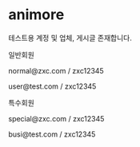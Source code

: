 # animore

테스트용 계정 및 업체, 게시글 존재합니다.

<p>일반회원</p>
<p>normal@zxc.com / zxc12345</p>
<p>user@test.com / zxc12345</p>
<p>특수회원</p>
<p>special@zxc.com / zxc12345</p>
<p>busi@test.com   / zxc12345</p>
